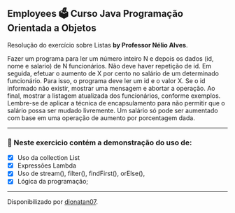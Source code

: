 <h2>
Employees 🗳️ Curso Java Programação Orientada a Objetos
</h2>

<p>Resolução do exercício sobre Listas <strong>by Professor Nélio Alves</strong>.
</strong> 

<p>Fazer um programa para ler um número inteiro N e depois os dados (id, nome e salario) de
N funcionários. Não deve haver repetição de id.
Em seguida, efetuar o aumento de X por cento no salário de um determinado funcionário.
Para isso, o programa deve ler um id e o valor X. Se o id informado não existir, mostrar uma
mensagem e abortar a operação. Ao final, mostrar a listagem atualizada dos funcionários,
conforme exemplos.
Lembre-se de aplicar a técnica de encapsulamento para não permitir que o salário possa
ser mudado livremente. Um salário só pode ser aumentado com base em uma operação de
aumento por porcentagem dada.

<hr>

<h3>
🛑 Neste exercicio contém a demonstração do uso de:
</h3>

- [x] Uso da collection List
- [x] Expressões Lambda
- [x] Uso de stream(), filter(), findFirst(), orElse(),
- [x] Lógica da programação;

-------------------------------------------------

Disponibilizado por [dionatan07](https://www.linkedin.com/in/dionatandeandrade/ "LinkedIn").
